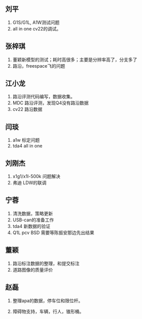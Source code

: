 ## 刘平

1. G1S/G1L, A1W测试问题
2. all in one cv22的调试。

## 张梓琪

1. 董颖新模型的测试；耗时高很多；主要是分辨率高了，分支多了
2. 路沿，freespace飞的问题

## 江小龙

1. 路沿评测代码编写，数据收集。
2. MDC 路沿评测，发现Q4没有路沿数据
3. cv22 路沿数据

## 闫琰

1. a1w 标定问题
2. tda4 all in one 

## 刘刚杰

1. x1g1/x1l-500k 问题解决
2. 弗迪 LDW的联调

## 宁蓉

1. 清洗数据，策略更新
2. USB-can的准备工作
3. tda4 新数据的验证
4. Q1L pcv BSD 需要等陈振安那边先出结果

## 董颖

1. 路沿标注数据的整理，和提交标注
2. 道路图像的质量评价

## 赵磊

1. 整理apa的数据，停车位和限位杆。

2. 障碍物支持，车辆，行人，锥形桶。

   